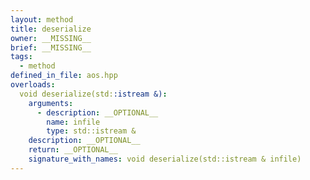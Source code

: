 ```yaml
---
layout: method
title: deserialize
owner: __MISSING__
brief: __MISSING__
tags:
  - method
defined_in_file: aos.hpp
overloads:
  void deserialize(std::istream &):
    arguments:
      - description: __OPTIONAL__
        name: infile
        type: std::istream &
    description: __OPTIONAL__
    return: __OPTIONAL__
    signature_with_names: void deserialize(std::istream & infile)
---
```

